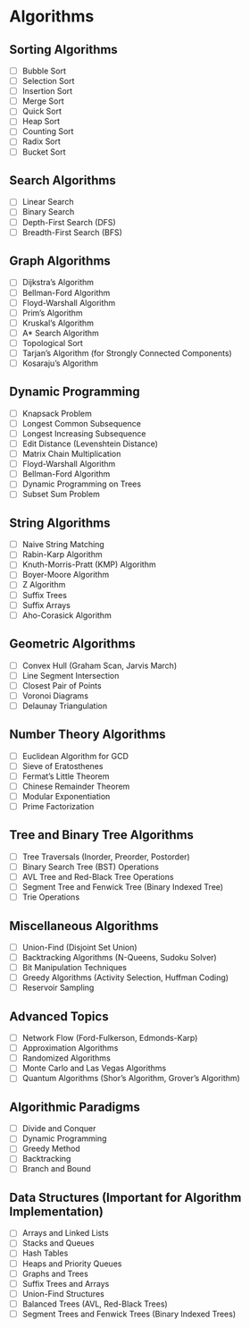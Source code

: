 # Algorithms

## Sorting Algorithms
- [ ] Bubble Sort
- [ ] Selection Sort
- [ ] Insertion Sort
- [ ] Merge Sort
- [ ] Quick Sort
- [ ] Heap Sort
- [ ] Counting Sort
- [ ] Radix Sort
- [ ] Bucket Sort

## Search Algorithms
- [ ] Linear Search
- [ ] Binary Search
- [ ] Depth-First Search (DFS)
- [ ] Breadth-First Search (BFS)

## Graph Algorithms
- [ ] Dijkstra’s Algorithm
- [ ] Bellman-Ford Algorithm
- [ ] Floyd-Warshall Algorithm
- [ ] Prim’s Algorithm
- [ ] Kruskal’s Algorithm
- [ ] A* Search Algorithm
- [ ] Topological Sort
- [ ] Tarjan’s Algorithm (for Strongly Connected Components)
- [ ] Kosaraju’s Algorithm

## Dynamic Programming
- [ ] Knapsack Problem
- [ ] Longest Common Subsequence
- [ ] Longest Increasing Subsequence
- [ ] Edit Distance (Levenshtein Distance)
- [ ] Matrix Chain Multiplication
- [ ] Floyd-Warshall Algorithm
- [ ] Bellman-Ford Algorithm
- [ ] Dynamic Programming on Trees
- [ ] Subset Sum Problem

## String Algorithms
- [ ] Naive String Matching
- [ ] Rabin-Karp Algorithm
- [ ] Knuth-Morris-Pratt (KMP) Algorithm
- [ ] Boyer-Moore Algorithm
- [ ] Z Algorithm
- [ ] Suffix Trees
- [ ] Suffix Arrays
- [ ] Aho-Corasick Algorithm

## Geometric Algorithms
- [ ] Convex Hull (Graham Scan, Jarvis March)
- [ ] Line Segment Intersection
- [ ] Closest Pair of Points
- [ ] Voronoi Diagrams
- [ ] Delaunay Triangulation

## Number Theory Algorithms
- [ ] Euclidean Algorithm for GCD
- [ ] Sieve of Eratosthenes
- [ ] Fermat’s Little Theorem
- [ ] Chinese Remainder Theorem
- [ ] Modular Exponentiation
- [ ] Prime Factorization

## Tree and Binary Tree Algorithms
- [ ] Tree Traversals (Inorder, Preorder, Postorder)
- [ ] Binary Search Tree (BST) Operations
- [ ] AVL Tree and Red-Black Tree Operations
- [ ] Segment Tree and Fenwick Tree (Binary Indexed Tree)
- [ ] Trie Operations

## Miscellaneous Algorithms
- [ ] Union-Find (Disjoint Set Union)
- [ ] Backtracking Algorithms (N-Queens, Sudoku Solver)
- [ ] Bit Manipulation Techniques
- [ ] Greedy Algorithms (Activity Selection, Huffman Coding)
- [ ] Reservoir Sampling

## Advanced Topics
- [ ] Network Flow (Ford-Fulkerson, Edmonds-Karp)
- [ ] Approximation Algorithms
- [ ] Randomized Algorithms
- [ ] Monte Carlo and Las Vegas Algorithms
- [ ] Quantum Algorithms (Shor’s Algorithm, Grover’s Algorithm)

## Algorithmic Paradigms
- [ ] Divide and Conquer
- [ ] Dynamic Programming
- [ ] Greedy Method
- [ ] Backtracking
- [ ] Branch and Bound

## Data Structures (Important for Algorithm Implementation)
- [ ] Arrays and Linked Lists
- [ ] Stacks and Queues
- [ ] Hash Tables
- [ ] Heaps and Priority Queues
- [ ] Graphs and Trees
- [ ] Suffix Trees and Arrays
- [ ] Union-Find Structures
- [ ] Balanced Trees (AVL, Red-Black Trees)
- [ ] Segment Trees and Fenwick Trees (Binary Indexed Trees)

